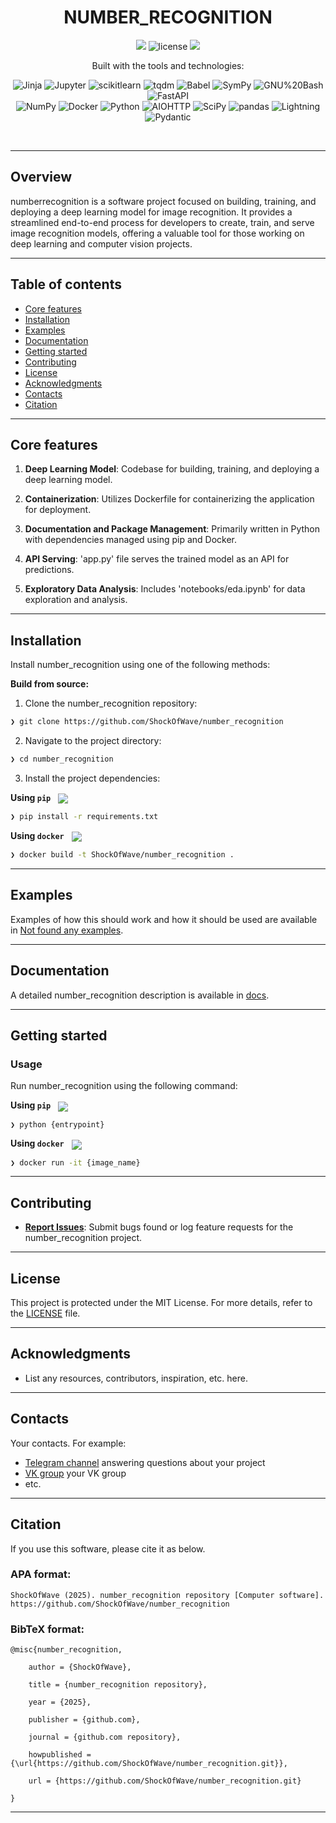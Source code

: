 <p align="center"><h1 align="center">NUMBER_RECOGNITION</h1></p>
<p align="center">
	<a href="https://itmo.ru/"><img src="https://raw.githubusercontent.com/aimclub/open-source-ops/43bb283758b43d75ec1df0a6bb4ae3eb20066323/badges/ITMO_badge.svg"></a>
	<img src="https://img.shields.io/github/license/ShockOfWave/number_recognition?style=default&logo=opensourceinitiative&logoColor=white&color=blue" alt="license">
	<a href="https://github.com/ITMO-NSS-team/Open-Source-Advisor"><img src="https://img.shields.io/badge/improved%20by-OSA-blue"></a>
</p>
<p align="center">Built with the tools and technologies:</p>
<p align="center">
	<img src="https://img.shields.io/badge/Jinja-B41717.svg?style=default&logo=Jinja&logoColor=white"alt="Jinja">
	<img src="https://img.shields.io/badge/Jupyter-F37626.svg?style=default&logo=Jupyter&logoColor=white"alt="Jupyter">
	<img src="https://img.shields.io/badge/scikitlearn-F7931E.svg?style=default&logo=scikit-learn&logoColor=white"alt="scikitlearn">
	<img src="https://img.shields.io/badge/tqdm-FFC107.svg?style=default&logo=tqdm&logoColor=black"alt="tqdm">
	<img src="https://img.shields.io/badge/Babel-F9DC3E.svg?style=default&logo=Babel&logoColor=black"alt="Babel">
	<img src="https://img.shields.io/badge/SymPy-3B5526.svg?style=default&logo=SymPy&logoColor=white"alt="SymPy">
	<img src="https://img.shields.io/badge/GNU%20Bash-4EAA25.svg?style=default&logo=GNU-Bash&logoColor=white"alt="GNU%20Bash">
	<img src="https://img.shields.io/badge/FastAPI-009688.svg?style=default&logo=FastAPI&logoColor=white"alt="FastAPI">
	<br>
	<img src="https://img.shields.io/badge/NumPy-013243.svg?style=default&logo=NumPy&logoColor=white"alt="NumPy">
	<img src="https://img.shields.io/badge/Docker-2496ED.svg?style=default&logo=Docker&logoColor=white"alt="Docker">
	<img src="https://img.shields.io/badge/Python-3776AB.svg?style=default&logo=Python&logoColor=white"alt="Python">
	<img src="https://img.shields.io/badge/AIOHTTP-2C5BB4.svg?style=default&logo=AIOHTTP&logoColor=white"alt="AIOHTTP">
	<img src="https://img.shields.io/badge/SciPy-8CAAE6.svg?style=default&logo=SciPy&logoColor=white"alt="SciPy">
	<img src="https://img.shields.io/badge/pandas-150458.svg?style=default&logo=pandas&logoColor=white"alt="pandas">
	<img src="https://img.shields.io/badge/Lightning-792EE5.svg?style=default&logo=Lightning&logoColor=white"alt="Lightning">
	<img src="https://img.shields.io/badge/Pydantic-E92063.svg?style=default&logo=Pydantic&logoColor=white"alt="Pydantic">
</p>
<br>


---
## Overview

<overview>
numberrecognition is a software project focused on building, training, and deploying a deep learning model for image recognition. It provides a streamlined end-to-end process for developers to create, train, and serve image recognition models, offering a valuable tool for those working on deep learning and computer vision projects.
</overview>

---


## Table of contents

- [Core features](#core-features)
- [Installation](#installation)
- [Examples](#examples)
- [Documentation](#documentation)
- [Getting started](#getting-started)
- [Contributing](#contributing)
- [License](#license)
- [Acknowledgments](#acknowledgments)
- [Contacts](#contacts)
- [Citation](#citation)

---

## Core features

<corefeatures>

1. **Deep Learning Model**: Codebase for building, training, and deploying a deep learning model.
   
2. **Containerization**: Utilizes Dockerfile for containerizing the application for deployment.

3. **Documentation and Package Management**: Primarily written in Python with dependencies managed using pip and Docker.

4. **API Serving**: 'app.py' file serves the trained model as an API for predictions.

5. **Exploratory Data Analysis**: Includes 'notebooks/eda.ipynb' for data exploration and analysis.

</corefeatures>

---


## Installation

Install number_recognition using one of the following methods:

**Build from source:**

1. Clone the number_recognition repository:
```sh
❯ git clone https://github.com/ShockOfWave/number_recognition
```

2. Navigate to the project directory:
```sh
❯ cd number_recognition
```

3. Install the project dependencies:


**Using `pip`** &nbsp;
[<img align="center" src="https://img.shields.io/badge/Pip-3776AB.svg?style={badge_style}&logo=pypi&logoColor=white" />](https://pypi.org/project/pip/)

```sh
❯ pip install -r requirements.txt
```


**Using `docker`** &nbsp;
[<img align="center" src="https://img.shields.io/badge/Docker-2CA5E0.svg?style={badge_style}&logo=docker&logoColor=white" />](https://www.docker.com/)

```sh
❯ docker build -t ShockOfWave/number_recognition .
```



---


## Examples

Examples of how this should work and how it should be used are available in [Not found any examples](https://github.com/ShockOfWave/number_recognition/tree/main/).

---


## Documentation

A detailed number_recognition description is available in [docs](https://github.com/ShockOfWave/number_recognition/tree/main/docs).

---


## Getting started

### Usage

Run number_recognition using the following command:
 
 **Using `pip`** &nbsp;
[<img align="center" src="https://img.shields.io/badge/Pip-3776AB.svg?style={badge_style}&logo=pypi&logoColor=white" />](https://pypi.org/project/pip/)

```sh
❯ python {entrypoint}
```


**Using `docker`** &nbsp;
[<img align="center" src="https://img.shields.io/badge/Docker-2CA5E0.svg?style={badge_style}&logo=docker&logoColor=white" />](https://www.docker.com/)

```sh
❯ docker run -it {image_name}
```


---


## Contributing


- **[Report Issues](https://github.com/ShockOfWave/number_recognition/issues )**: Submit bugs found or log feature requests for the number_recognition project.


---


## License

This project is protected under the MIT License. For more details, refer to the [LICENSE](https://github.com/ShockOfWave/number_recognition/blob/main/LICENSE) file.

---


## Acknowledgments

- List any resources, contributors, inspiration, etc. here.

---



## Contacts

Your contacts. For example:

- [Telegram channel](https://t.me/) answering questions about your project
- [VK group](<https://vk.com/>) your VK group
- etc.

---


## Citation

If you use this software, please cite it as below.

### APA format:

    ShockOfWave (2025). number_recognition repository [Computer software]. https://github.com/ShockOfWave/number_recognition

### BibTeX format:

    @misc{number_recognition,

        author = {ShockOfWave},

        title = {number_recognition repository},

        year = {2025},

        publisher = {github.com},

        journal = {github.com repository},

        howpublished = {\url{https://github.com/ShockOfWave/number_recognition.git}},

        url = {https://github.com/ShockOfWave/number_recognition.git}

    }

---
